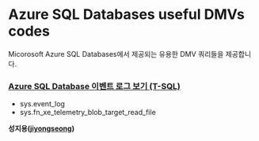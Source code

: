 # Azure SQL Databases useful DMVs codes

Micorosoft Azure SQL Databases에서 제공되는 유용한 DMV 쿼리들을 제공합니다.

### [Azure SQL Database 이벤트 로그 보기 (T-SQL)](https://github.com/jiyongseong/AzurePaaSHol/tree/master/azure_sql/DMVs/sys.fn_xe_telemetry_blob_target_read_file)

  - sys.event_log 
  - sys.fn_xe_telemetry_blob_target_read_file

**성지용([jiyongseong](https://github.com/jiyongseong))**
